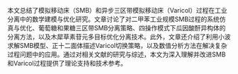 

本文总结了模拟移动床（SMB）和异步三区带模拟移动床（Varicol）过程在工业分离中的数学建模与优化研究。文章讨论了对二甲苯工业规模SMB过程的系统仿真与优化、葡萄糖和果糖三区带SMB分离策略、四操作模式下瓜因酸酐异构体的分离方法，以及木犀草素苷元多目标优化分离技术。此外，文章还介绍了利用小波求解SMB模型、正十二面体描述Varicol切换策略，以及数值分析方法在解决复杂过程问题中的应用。通过对相关文献的研究与综述，本文为深入理解并改进SMB和Varicol过程提供了理论支持和技术参考。
